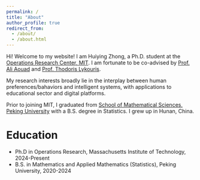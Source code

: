 ```yaml
---
permalink: /
title: "About"
author_profile: true
redirect_from: 
  - /about/
  - /about.html
---
```


Hi! Welcome to my website! I am Huiying Zhong, a Ph.D. student at the [Operations Research Center, MIT](https://orc.mit.edu/). 
I am fortunate to be co-advised by [Prof. Ali Aouad](https://www.aaouad.com/) and [Prof. Thodoris Lykouris](https://mitmgmtfaculty.mit.edu/tlykouris/).


My research interests broadly lie in the interplay between human preferences/bahaviors and intelligent systems, with applications to educational sector and digital platforms.

Prior to joining MIT, I graduated from [School of Mathematical Sciences, Peking University](http://english.math.pku.edu.cn/) with a B.S. degree in Statistics. 
I grew up in Hunan, China.

Education
======
* Ph.D in Operations Research, Massachusetts Institute of Technology, 2024-Present
* B.S. in Mathematics and Applied Mathematics (Statistics), Peking University, 2020-2024